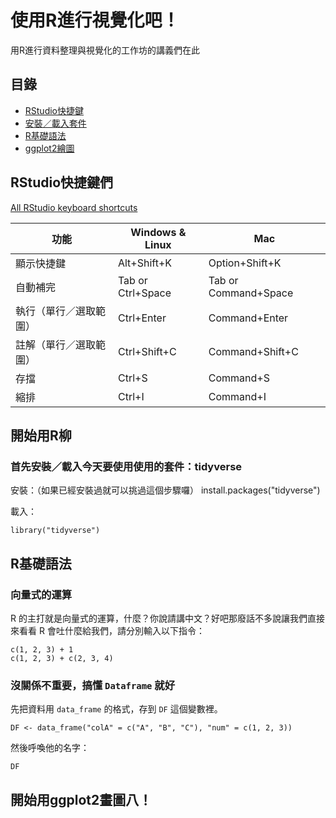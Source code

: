 # 使用R進行視覺化吧！

用R進行資料整理與視覺化的工作坊的講義們在此

## 目錄

- [RStudio快捷鍵](#RStudio快捷鍵們)
- [安裝／載入套件](#首先安裝／載入今天要使用使用的套件：tidyverse)
- [R基礎語法](#R基礎語法)
- [ggplot2繪圖](#開始用ggplot2畫圖八！)


## RStudio快捷鍵們

[All RStudio keyboard shortcuts](https://support.rstudio.com/hc/en-us/articles/200711853-Keyboard-Shortcuts)

功能                    | Windows & Linux    | Mac
----------------------- | ------------------ | --------------------
顯示快捷鍵              | Alt+Shift+K        | Option+Shift+K
自動補完	              | Tab or Ctrl+Space  | Tab or Command+Space
執行（單行／選取範圍）  | Ctrl+Enter         | Command+Enter
註解（單行／選取範圍）  | Ctrl+Shift+C       | Command+Shift+C
存擋                    | Ctrl+S             | Command+S
縮排                    | Ctrl+I             | Command+I

## 開始用R柳

### 首先安裝／載入今天要使用使用的套件：tidyverse

安裝：（如果已經安裝過就可以挑過這個步驟囉）
	install.packages("tidyverse")

載入：

	library("tidyverse")

## R基礎語法

### 向量式的運算

R 的主打就是向量式的運算，什麼？你說請講中文？好吧那廢話不多說讓我們直接來看看 R 會吐什麼給我們，請分別輸入以下指令：
	
	c(1, 2, 3) + 1
	c(1, 2, 3) + c(2, 3, 4)

### 沒關係不重要，搞懂 `Dataframe` 就好

先把資料用 `data_frame` 的格式，存到 `DF` 這個變數裡。

	DF <- data_frame("colA" = c("A", "B", "C"), "num" = c(1, 2, 3))

然後呼喚他的名字：

	DF

## 開始用ggplot2畫圖八！


